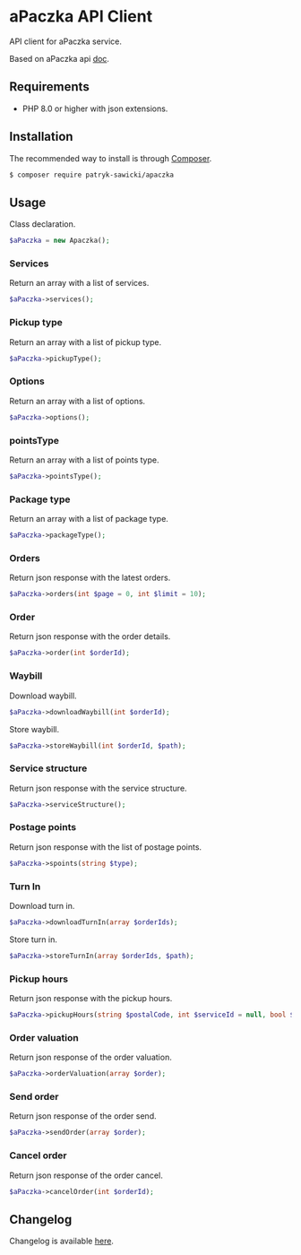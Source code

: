 # aPaczka API Client

API client for aPaczka service.

Based on aPaczka api [doc](https://panel.apaczka.pl/dokumentacja_api_v2.php).

## Requirements

* PHP 8.0 or higher with json extensions.

## Installation

The recommended way to install is through [Composer](http://getcomposer.org).

```bash
$ composer require patryk-sawicki/apaczka
```

## Usage

Class declaration.
```php
$aPaczka = new Apaczka();
```

### Services

Return an array with a list of services.
```php
$aPaczka->services();
```

### Pickup type

Return an array with a list of pickup type.
```php
$aPaczka->pickupType();
```

### Options

Return an array with a list of options.
```php
$aPaczka->options();
```

### pointsType

Return an array with a list of points type.
```php
$aPaczka->pointsType();
```

### Package type

Return an array with a list of package type.
```php
$aPaczka->packageType();
```

### Orders

Return json response with the latest orders.
```php
$aPaczka->orders(int $page = 0, int $limit = 10);
```

### Order

Return json response with the order details.
```php
$aPaczka->order(int $orderId);
```

### Waybill

Download waybill.
```php
$aPaczka->downloadWaybill(int $orderId);
```

Store waybill.
```php
$aPaczka->storeWaybill(int $orderId, $path);
```

### Service structure

Return json response with the service structure.
```php
$aPaczka->serviceStructure();
```

### Postage points

Return json response with the list of postage points.
```php
$aPaczka->spoints(string $type);
```

### Turn In

Download turn in.
```php
$aPaczka->downloadTurnIn(array $orderIds);
```

Store turn in.
```php
$aPaczka->storeTurnIn(array $orderIds, $path);
```

### Pickup hours

Return json response with the pickup hours.
```php
$aPaczka->pickupHours(string $postalCode, int $serviceId = null, bool $removeIndex = false);
```

### Order valuation

Return json response of the order valuation.
```php
$aPaczka->orderValuation(array $order);
```

### Send order

Return json response of the order send.
```php
$aPaczka->sendOrder(array $order);
```

### Cancel order

Return json response of the order cancel.
```php
$aPaczka->cancelOrder(int $orderId);
```

## Changelog

Changelog is available [here](CHANGELOG.md).
